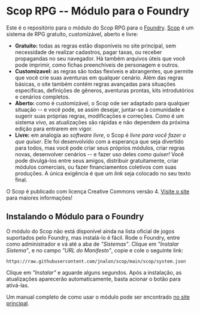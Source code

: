 # Scop RPG -- Módulo para o Foundry
Este é o repositório para o módulo do Scop RPG para o [Foundry](https://foundryvtt.com/). [Scop](https://scop.net.br/) é um sistema de RPG gratuito, customizável, aberto e livre:

  * **Gratuito:** todas as regras estão disponíveis no site principal, sem necessidade de realizar cadastros, pagar taxas, ou receber propagandas no seu navegador. Há também arquivos úteis que você pode imprimir, como fichas preenchíveis de personagem e outros.
  * **Customizavel:** as regras são todas flexíveis e abrangentes, que permite que você crie suas aventuras em qualquer cenário. Além das regras básicas, o site também contém regras avançadas para situações específicas, definições de gêneros, aventuras prontas, kits introdutórios e cenários completos.
  * **Aberto:** como é customizável, o Scop ode ser adaptado para qualquer situação -- e você pode, se assim desejar, juntar-se à comunidade e sugerir suas próprias regras, modificações e correções. Como é um sistema _vivo_, as atualizações são rápidas e não dependem da próxima edição para entrarem em vigor.
  * **Livre:** em analogia ao _software livre_, o Scop é _livre para você fazer o que quiser_. Ele foi desenvolvido com a esperança que seja divertido para todos, mas você pode criar seus próprios módulos, criar regras novas, desenvolver cenários -- e fazer uso deles _como quiser!_ Você pode divulgá-los entre seus amigos, distribuir gratuitamente, criar módulos comerciais, ou fazer financiamentos coletivos com suas produções. A única exigência é que um _link_ seja colocado no seu texto final.

  O Scop é publicado com licença Creative Commons versão 4. [Visite o site](https://scop.net.br/) para maiores informações!


## Instalando o Módulo para o Foundry
O módulo do Scop não está disponível ainda na lista oficial de jogos suportados pelo Foundry, mas instalá-lo é fácil. Rode o Foundry, entre como administrador e vá até a aba de _"Sistemas"_. Clique em _"Instalar Sistema"_, e no campo _"URL do Manifesto"_, copie e cole o seguinte link:

```
https://raw.githubusercontent.com/jnalon/scop/main/scop/system.json
```

Clique em _"Instalar"_ e aguarde alguns segundos. Após a instalação, as atualizações aparecerão automaticamente, basta acionar o botão para ativá-las.

Um manual completo de como usar o módulo pode ser encontrado [no site principal](https://scop.net.br/mesas_virtuais#foundry).
